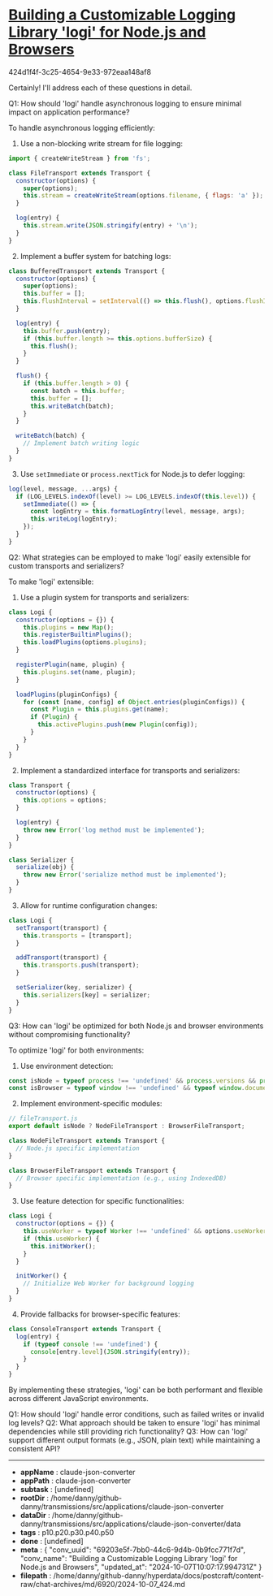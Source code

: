 # [Building a Customizable Logging Library 'logi' for Node.js and Browsers](https://claude.ai/chat/69203e5f-7bb0-44c6-9d4b-0b9fcc771f7d)

424d1f4f-3c25-4654-9e33-972eaa148af8

 Certainly! I'll address each of these questions in detail.

Q1: How should 'logi' handle asynchronous logging to ensure minimal impact on application performance?

To handle asynchronous logging efficiently:

1. Use a non-blocking write stream for file logging:
```javascript
import { createWriteStream } from 'fs';

class FileTransport extends Transport {
  constructor(options) {
    super(options);
    this.stream = createWriteStream(options.filename, { flags: 'a' });
  }

  log(entry) {
    this.stream.write(JSON.stringify(entry) + '\n');
  }
}
```

2. Implement a buffer system for batching logs:
```javascript
class BufferedTransport extends Transport {
  constructor(options) {
    super(options);
    this.buffer = [];
    this.flushInterval = setInterval(() => this.flush(), options.flushInterval || 1000);
  }

  log(entry) {
    this.buffer.push(entry);
    if (this.buffer.length >= this.options.bufferSize) {
      this.flush();
    }
  }

  flush() {
    if (this.buffer.length > 0) {
      const batch = this.buffer;
      this.buffer = [];
      this.writeBatch(batch);
    }
  }

  writeBatch(batch) {
    // Implement batch writing logic
  }
}
```

3. Use `setImmediate` or `process.nextTick` for Node.js to defer logging:
```javascript
log(level, message, ...args) {
  if (LOG_LEVELS.indexOf(level) >= LOG_LEVELS.indexOf(this.level)) {
    setImmediate(() => {
      const logEntry = this.formatLogEntry(level, message, args);
      this.writeLog(logEntry);
    });
  }
}
```

Q2: What strategies can be employed to make 'logi' easily extensible for custom transports and serializers?

To make 'logi' extensible:

1. Use a plugin system for transports and serializers:
```javascript
class Logi {
  constructor(options = {}) {
    this.plugins = new Map();
    this.registerBuiltinPlugins();
    this.loadPlugins(options.plugins);
  }

  registerPlugin(name, plugin) {
    this.plugins.set(name, plugin);
  }

  loadPlugins(pluginConfigs) {
    for (const [name, config] of Object.entries(pluginConfigs)) {
      const Plugin = this.plugins.get(name);
      if (Plugin) {
        this.activePlugins.push(new Plugin(config));
      }
    }
  }
}
```

2. Implement a standardized interface for transports and serializers:
```javascript
class Transport {
  constructor(options) {
    this.options = options;
  }

  log(entry) {
    throw new Error('log method must be implemented');
  }
}

class Serializer {
  serialize(obj) {
    throw new Error('serialize method must be implemented');
  }
}
```

3. Allow for runtime configuration changes:
```javascript
class Logi {
  setTransport(transport) {
    this.transports = [transport];
  }

  addTransport(transport) {
    this.transports.push(transport);
  }

  setSerializer(key, serializer) {
    this.serializers[key] = serializer;
  }
}
```

Q3: How can 'logi' be optimized for both Node.js and browser environments without compromising functionality?

To optimize 'logi' for both environments:

1. Use environment detection:
```javascript
const isNode = typeof process !== 'undefined' && process.versions && process.versions.node;
const isBrowser = typeof window !== 'undefined' && typeof window.document !== 'undefined';
```

2. Implement environment-specific modules:
```javascript
// fileTransport.js
export default isNode ? NodeFileTransport : BrowserFileTransport;

class NodeFileTransport extends Transport {
  // Node.js specific implementation
}

class BrowserFileTransport extends Transport {
  // Browser specific implementation (e.g., using IndexedDB)
}
```

3. Use feature detection for specific functionalities:
```javascript
class Logi {
  constructor(options = {}) {
    this.useWorker = typeof Worker !== 'undefined' && options.useWorker;
    if (this.useWorker) {
      this.initWorker();
    }
  }

  initWorker() {
    // Initialize Web Worker for background logging
  }
}
```

4. Provide fallbacks for browser-specific features:
```javascript
class ConsoleTransport extends Transport {
  log(entry) {
    if (typeof console !== 'undefined') {
      console[entry.level](JSON.stringify(entry));
    }
  }
}
```

By implementing these strategies, 'logi' can be both performant and flexible across different JavaScript environments.

Q1: How should 'logi' handle error conditions, such as failed writes or invalid log levels?
Q2: What approach should be taken to ensure 'logi' has minimal dependencies while still providing rich functionality?
Q3: How can 'logi' support different output formats (e.g., JSON, plain text) while maintaining a consistent API?

---

* **appName** : claude-json-converter
* **appPath** : claude-json-converter
* **subtask** : [undefined]
* **rootDir** : /home/danny/github-danny/transmissions/src/applications/claude-json-converter
* **dataDir** : /home/danny/github-danny/transmissions/src/applications/claude-json-converter/data
* **tags** : p10.p20.p30.p40.p50
* **done** : [undefined]
* **meta** : {
  "conv_uuid": "69203e5f-7bb0-44c6-9d4b-0b9fcc771f7d",
  "conv_name": "Building a Customizable Logging Library 'logi' for Node.js and Browsers",
  "updated_at": "2024-10-07T10:07:17.994731Z"
}
* **filepath** : /home/danny/github-danny/hyperdata/docs/postcraft/content-raw/chat-archives/md/6920/2024-10-07_424.md